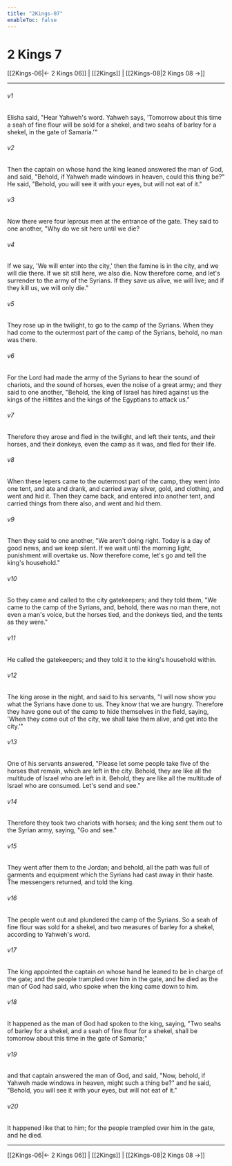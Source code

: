 ```yaml
---
title: "2Kings-07"
enableToc: false
---
```


# 2 Kings 7

[[2Kings-06|← 2 Kings 06]] | [[2Kings]] | [[2Kings-08|2 Kings 08 →]]
***



###### v1 
Elisha said, "Hear Yahweh's word. Yahweh says, 'Tomorrow about this time a seah of fine flour will be sold for a shekel, and two seahs of barley for a shekel, in the gate of Samaria.'" 

###### v2 
Then the captain on whose hand the king leaned answered the man of God, and said, "Behold, if Yahweh made windows in heaven, could this thing be?" He said, "Behold, you will see it with your eyes, but will not eat of it." 

###### v3 
Now there were four leprous men at the entrance of the gate. They said to one another, "Why do we sit here until we die? 

###### v4 
If we say, 'We will enter into the city,' then the famine is in the city, and we will die there. If we sit still here, we also die. Now therefore come, and let's surrender to the army of the Syrians. If they save us alive, we will live; and if they kill us, we will only die." 

###### v5 
They rose up in the twilight, to go to the camp of the Syrians. When they had come to the outermost part of the camp of the Syrians, behold, no man was there. 

###### v6 
For the Lord had made the army of the Syrians to hear the sound of chariots, and the sound of horses, even the noise of a great army; and they said to one another, "Behold, the king of Israel has hired against us the kings of the Hittites and the kings of the Egyptians to attack us." 

###### v7 
Therefore they arose and fled in the twilight, and left their tents, and their horses, and their donkeys, even the camp as it was, and fled for their life. 

###### v8 
When these lepers came to the outermost part of the camp, they went into one tent, and ate and drank, and carried away silver, gold, and clothing, and went and hid it. Then they came back, and entered into another tent, and carried things from there also, and went and hid them. 

###### v9 
Then they said to one another, "We aren't doing right. Today is a day of good news, and we keep silent. If we wait until the morning light, punishment will overtake us. Now therefore come, let's go and tell the king's household." 

###### v10 
So they came and called to the city gatekeepers; and they told them, "We came to the camp of the Syrians, and, behold, there was no man there, not even a man's voice, but the horses tied, and the donkeys tied, and the tents as they were." 

###### v11 
He called the gatekeepers; and they told it to the king's household within. 

###### v12 
The king arose in the night, and said to his servants, "I will now show you what the Syrians have done to us. They know that we are hungry. Therefore they have gone out of the camp to hide themselves in the field, saying, 'When they come out of the city, we shall take them alive, and get into the city.'" 

###### v13 
One of his servants answered, "Please let some people take five of the horses that remain, which are left in the city. Behold, they are like all the multitude of Israel who are left in it. Behold, they are like all the multitude of Israel who are consumed. Let's send and see." 

###### v14 
Therefore they took two chariots with horses; and the king sent them out to the Syrian army, saying, "Go and see." 

###### v15 
They went after them to the Jordan; and behold, all the path was full of garments and equipment which the Syrians had cast away in their haste. The messengers returned, and told the king. 

###### v16 
The people went out and plundered the camp of the Syrians. So a seah of fine flour was sold for a shekel, and two measures of barley for a shekel, according to Yahweh's word. 

###### v17 
The king appointed the captain on whose hand he leaned to be in charge of the gate; and the people trampled over him in the gate, and he died as the man of God had said, who spoke when the king came down to him. 

###### v18 
It happened as the man of God had spoken to the king, saying, "Two seahs of barley for a shekel, and a seah of fine flour for a shekel, shall be tomorrow about this time in the gate of Samaria;" 

###### v19 
and that captain answered the man of God, and said, "Now, behold, if Yahweh made windows in heaven, might such a thing be?" and he said, "Behold, you will see it with your eyes, but will not eat of it." 

###### v20 
It happened like that to him; for the people trampled over him in the gate, and he died.

***
[[2Kings-06|← 2 Kings 06]] | [[2Kings]] | [[2Kings-08|2 Kings 08 →]]
